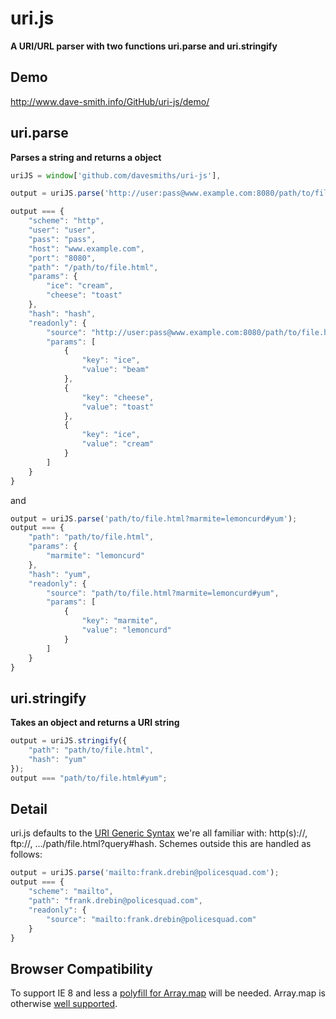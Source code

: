 uri.js
===
__A URI/URL parser with two functions uri.parse and uri.stringify__

Demo
---
http://www.dave-smith.info/GitHub/uri-js/demo/

uri.parse
---

__Parses a string and returns a object__

``` js
uriJS = window['github.com/davesmiths/uri-js'],

output = uriJS.parse('http://user:pass@www.example.com:8080/path/to/file.html?ice=beam&cheese=toast&ice=cream#hash');

output === {
    "scheme": "http",
    "user": "user",
    "pass": "pass",
    "host": "www.example.com",
    "port": "8080",
    "path": "/path/to/file.html",
    "params": {
        "ice": "cream",
        "cheese": "toast"
    },
    "hash": "hash",
    "readonly": {
        "source": "http://user:pass@www.example.com:8080/path/to/file.html?ice=beam&cheese=toast&ice=cream#hash",
        "params": [
            {
                "key": "ice",
                "value": "beam"
            },
            {
                "key": "cheese",
                "value": "toast"
            },
            {
                "key": "ice",
                "value": "cream"
            }
        ]
    }
}
```

and

``` js
output = uriJS.parse('path/to/file.html?marmite=lemoncurd#yum');
output === {
    "path": "path/to/file.html",
    "params": {
        "marmite": "lemoncurd"
    },
    "hash": "yum",
    "readonly": {
        "source": "path/to/file.html?marmite=lemoncurd#yum",
        "params": [
            {
                "key": "marmite",
                "value": "lemoncurd"
            }
        ]
    }
}
```

uri.stringify
---
__Takes an object and returns a URI string__

``` js
output = uriJS.stringify({
    "path": "path/to/file.html",
    "hash": "yum"
});
output === "path/to/file.html#yum";
```

Detail
---

uri.js defaults to the [URI Generic Syntax](http://en.wikipedia.org/wiki/URI_scheme#Generic_syntax) we're all familiar with: http(s)://, ftp://, .../path/file.html?query#hash. Schemes outside this are handled as follows:

``` js
output = uriJS.parse('mailto:frank.drebin@policesquad.com');
output === {
    "scheme": "mailto",
    "path": "frank.drebin@policesquad.com",
    "readonly": {
        "source": "mailto:frank.drebin@policesquad.com"
    }
}
```

Browser Compatibility
---
To support IE 8 and less a [polyfill for Array.map](https://developer.mozilla.org/en-US/docs/Web/JavaScript/Reference/Global_Objects/Array/map#Polyfill) will be needed. Array.map is otherwise [well supported](http://kangax.github.io/compat-table/es5/#Array.prototype.map).
